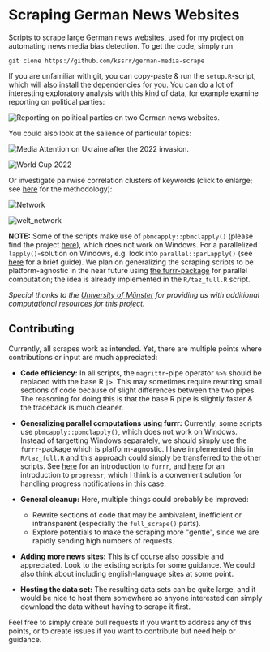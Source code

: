 # Scraping German News Websites

Scripts to scrape large German news websites, used for my project on automating news media bias detection. To get the code, simply run 

```
git clone https://github.com/kssrr/german-media-scrape
```

If you are unfamiliar with git, you can copy-paste & run the `setup.R`-script, which will also install the dependencies for you. You can do a lot of interesting exploratory analysis with this kind of data, for example examine reporting on political parties:

![Reporting on political parties on two German news websites.](https://user-images.githubusercontent.com/121236725/210736182-01f7a3f2-3f72-420c-b03e-8cc252426dba.png)

You could also look at the salience of particular topics:

![Media Attention on Ukraine after the 2022 invasion.](https://user-images.githubusercontent.com/121236725/210806381-59ed1d41-fac2-4b1f-a99d-748e30a428ef.png)

![World Cup 2022](https://user-images.githubusercontent.com/121236725/210814418-e05d6aaf-5976-454f-89af-d5e9998476df.png)

Or investigate pairwise correlation clusters of keywords (click to enlarge; see [here](https://www.tidytextmining.com/ngrams.html#counting-and-correlating-pairs-of-words-with-the-widyr-package) for the methodology):

![Network](https://user-images.githubusercontent.com/121236725/212491454-24f43fbc-788f-4496-878f-c5068d68f89a.png)

![welt_network](https://user-images.githubusercontent.com/121236725/212496053-41494d26-1043-477c-b23a-3d29fe73613a.png)

**NOTE:** Some of the scripts make use of `pbmcapply::pbmclapply()` (please find the project [here](https://github.com/kvnkuang/pbmcapply)), which does not work on Windows. For a parallelized `lapply()`-solution on Windows, e.g. look into `parallel::parLapply()` (see [here](https://gradientdescending.com/simple-parallel-processing-in-r/) for a brief guide). We plan on generalizing the scraping scripts to be platform-agnostic in the near future using [the furrr-package](https://furrr.futureverse.org/) for parallel computation; the idea is already implemented in the `R/taz_full.R` script.

*Special thanks to the [University of Münster](https://www.uni-muenster.de/de/) for providing us with additional computational resources for this project.*

## Contributing

Currently, all scrapes work as intended. Yet, there are multiple points where contributions or input are much appreciated:

* **Code efficiency:** In all scripts, the `magrittr`-pipe operator `%>%` should be replaced with the base R `|>`. This may sometimes require rewriting small sections of code because of slight differences between the two pipes. The reasoning for doing this is that the base R pipe is slightly faster & the traceback is much cleaner.

* **Generalizing parallel computations using furrr:** Currently, some scripts use `pbmcapply::pbmclapply()`, which does not work on Windows. Instead of targetting Windows separately, we should simply use the `furrr`-package which is platform-agnostic. I have implemented this in `R/taz_full.R` and this approach could simply be transferred to the other scripts. See [here](https://furrr.futureverse.org/) for an introduction to `furrr`, and [here](https://furrr.futureverse.org/articles/progress.html) for an introduction to `progressr`, which I think is a convenient solution for handling progress notifications in this case.

* **General cleanup:** Here, multiple things could probably be improved:
  - Rewrite sections of code that may be ambivalent, inefficient or intransparent (especially the `full_scrape()` parts).
  - Explore potentials to make the scraping more "gentle", since we are rapidly sending high numbers of requests. 
  
* **Adding more news sites:** This is of course also possible and appreciated. Look to the existing scripts for some guidance. We could also think about including english-language sites at some point.

* **Hosting the data set:** The resulting data sets can be quite large, and it would be nice to host them somewhere so anyone interested can simply download the data without having to scrape it first.

Feel free to simply create pull requests if you want to address any of this points, or to create issues if you want to contribute but need help or guidance.
